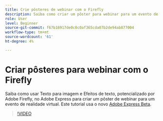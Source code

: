 ```yaml
---
title: Crie pôsteres de webinar com o Firefly
description: Saiba como criar um pôster para webinar para um evento de realidade virtual
role: User
level: Beginner
source-git-commit: f67b18917de0c0c0af365cda07b2de94ab877004
workflow-type: tm+mt
source-wordcount: '61'
ht-degree: 4%

---
```


# Criar pôsteres para webinar com o Firefly

Saiba como usar Texto para imagem e Efeitos de texto, potencializado por Adobe Firefly, no Adobe Express para criar um pôster de webinar para um evento de realidade virtual. Este tutorial usa o novo [Adobe Express Beta](https://www.adobe.com/express/).

>[!VIDEO](https://video.tv.adobe.com/v/3420810?quality=12&learn=on&hidetitle=true)